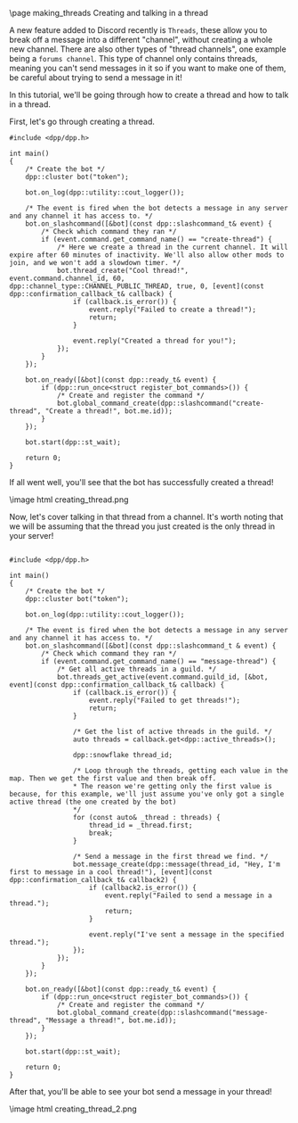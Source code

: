 \page making_threads Creating and talking in a thread

A new feature added to Discord recently is `Threads`, these allow you to break off a message into a different "channel", without creating a whole new channel. There are also other types of "thread channels", one example being a `forums channel`. This type of channel only contains threads, meaning you can't send messages in it so if you want to make one of them, be careful about trying to send a message in it!

In this tutorial, we'll be going through how to create a thread and how to talk in a thread.

First, let's go through creating a thread.
~~~~~~~~~~{.cpp}
#include <dpp/dpp.h>

int main()
{
	/* Create the bot */
	dpp::cluster bot("token");

	bot.on_log(dpp::utility::cout_logger());

	/* The event is fired when the bot detects a message in any server and any channel it has access to. */
	bot.on_slashcommand([&bot](const dpp::slashcommand_t& event) {
		/* Check which command they ran */
		if (event.command.get_command_name() == "create-thread") {
			/* Here we create a thread in the current channel. It will expire after 60 minutes of inactivity. We'll also allow other mods to join, and we won't add a slowdown timer. */
			bot.thread_create("Cool thread!", event.command.channel_id, 60, dpp::channel_type::CHANNEL_PUBLIC_THREAD, true, 0, [event](const dpp::confirmation_callback_t& callback) {
				if (callback.is_error()) {
					event.reply("Failed to create a thread!");
					return;
				}
				
				event.reply("Created a thread for you!");
			});
		}
	});

	bot.on_ready([&bot](const dpp::ready_t& event) {
		if (dpp::run_once<struct register_bot_commands>()) {
			/* Create and register the command */
			bot.global_command_create(dpp::slashcommand("create-thread", "Create a thread!", bot.me.id));
		}
	});

	bot.start(dpp::st_wait);

	return 0;
}
~~~~~~~~~~

If all went well, you'll see that the bot has successfully created a thread!

\image html creating_thread.png

Now, let's cover talking in that thread from a channel. It's worth noting that we will be assuming that the thread you just created is the only thread in your server!
~~~~~~~~~~{.cpp}

#include <dpp/dpp.h>

int main()
{
	/* Create the bot */
	dpp::cluster bot("token");

	bot.on_log(dpp::utility::cout_logger());

	/* The event is fired when the bot detects a message in any server and any channel it has access to. */
	bot.on_slashcommand([&bot](const dpp::slashcommand_t & event) {
		/* Check which command they ran */
		if (event.command.get_command_name() == "message-thread") {
			/* Get all active threads in a guild. */
			bot.threads_get_active(event.command.guild_id, [&bot, event](const dpp::confirmation_callback_t& callback) {
				if (callback.is_error()) {
					event.reply("Failed to get threads!");
					return;
				}
				
				/* Get the list of active threads in the guild. */
				auto threads = callback.get<dpp::active_threads>();
				
				dpp::snowflake thread_id;
				
				/* Loop through the threads, getting each value in the map. Then we get the first value and then break off.
				* The reason we're getting only the first value is because, for this example, we'll just assume you've only got a single active thread (the one created by the bot)
				*/
				for (const auto& _thread : threads) {
					thread_id = _thread.first;
					break;
				}
				
				/* Send a message in the first thread we find. */
				bot.message_create(dpp::message(thread_id, "Hey, I'm first to message in a cool thread!"), [event](const dpp::confirmation_callback_t& callback2) {
					if (callback2.is_error()) {
						event.reply("Failed to send a message in a thread.");
						return;
					}
				
					event.reply("I've sent a message in the specified thread.");
				});
			});
		}
	});

	bot.on_ready([&bot](const dpp::ready_t& event) {
		if (dpp::run_once<struct register_bot_commands>()) {
			/* Create and register the command */
			bot.global_command_create(dpp::slashcommand("message-thread", "Message a thread!", bot.me.id));
		}
	});

	bot.start(dpp::st_wait);

	return 0;
}
~~~~~~~~~~

After that, you'll be able to see your bot send a message in your thread!

\image html creating_thread_2.png